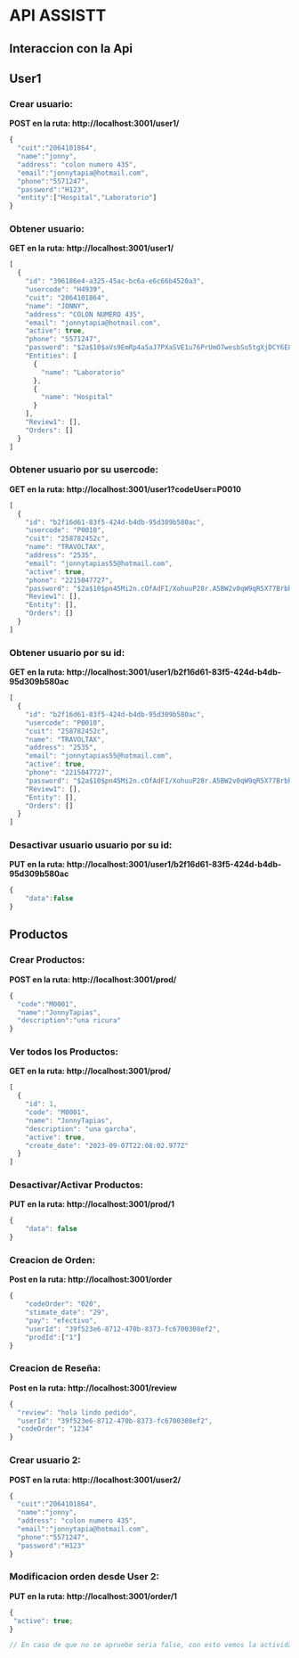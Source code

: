 # API ASSISTT

## **Interaccion con la Api**

## **User1**

### **Crear usuario:**
**POST en la ruta: http://localhost:3001/user1/**


```javascript
{
  "cuit":"2064101864",
  "name":"jonny",
  "address": "colon numero 435",
  "email":"jonnytapia@hotmail.com",
  "phone":"5571247",
  "password":"H123",
  "entity":["Hospital","Laboratorio"]
}
```
### **Obtener usuario:**
**GET en la ruta: http://localhost:3001/user1/**

```javascript
[
  {
    "id": "396186e4-a325-45ac-bc6a-e6c66b4520a3",
    "usercode": "H4939",
    "cuit": "2064101864",
    "name": "JONNY",
    "address": "COLON NUMERO 435",
    "email": "jonnytapia@hotmail.com",
    "active": true,
    "phone": "5571247",
    "password": "$2a$10$aVs9EmRp4a5aJ7PXaSVE1u76PrUmO7wesbSo5tgXjDCY6E8Vght1i",
    "Entities": [
      {
        "name": "Laboratorio"
      },
      {
        "name": "Hospital"
      }
    ],
    "Review1": [],
    "Orders": []
  }
]
```
### **Obtener usuario por su usercode:**
**GET en la ruta: http://localhost:3001/user1?codeUser=P0010**

```javascript
[
  {
    "id": "b2f16d61-83f5-424d-b4db-95d309b580ac",
    "usercode": "P0010",
    "cuit": "258782452c",
    "name": "TRAVOLTAX",
    "address": "2535",
    "email": "jonnytapias55@hotmail.com",
    "active": true,
    "phone": "2215047727",
    "password": "$2a$10$pn45Mi2n.cOfAdFI/XohuuP28r.A5BW2v0qW9qR5X77BrbhZUHp42",
    "Review1": [],
    "Entity": [],
    "Orders": []
  }
]
```


### **Obtener usuario por su id:**
**GET en la ruta: http://localhost:3001/user1/b2f16d61-83f5-424d-b4db-95d309b580ac**

```javascript
[
  {
    "id": "b2f16d61-83f5-424d-b4db-95d309b580ac",
    "usercode": "P0010",
    "cuit": "258782452c",
    "name": "TRAVOLTAX",
    "address": "2535",
    "email": "jonnytapias55@hotmail.com",
    "active": true,
    "phone": "2215047727",
    "password": "$2a$10$pn45Mi2n.cOfAdFI/XohuuP28r.A5BW2v0qW9qR5X77BrbhZUHp42",
    "Review1": [],
    "Entity": [],
    "Orders": []
  }
]
```

### **Desactivar usuario usuario por su id:**
**PUT en la ruta: http://localhost:3001/user1/b2f16d61-83f5-424d-b4db-95d309b580ac**

```javascript
{
    "data":false
}
```


## **Productos**

### **Crear Productos:**
**POST en la ruta: http://localhost:3001/prod/**

```javascript
{
  "code":"M0001",
  "name":"JonnyTapias",
  "description":"una ricura"
}
```
### **Ver todos los Productos:**
**GET en la ruta: http://localhost:3001/prod/**
```javascript
[
  {
    "id": 1,
    "code": "M0001",
    "name": "JonnyTapias",
    "description": "una garcha",
    "active": true,
    "create_date": "2023-09-07T22:08:02.977Z"
  }
]
```

### **Desactivar/Activar Productos:**
**PUT en la ruta: http://localhost:3001/prod/1**
```javascript
{
    "data": false
}
```
### **Creacion de Orden:**
**Post en la ruta: http://localhost:3001/order**
```javascript
{
    "codeOrder": "020",
    "stimate_date": "29",
    "pay": "efectivo",
    "userId": "39f523e6-8712-470b-8373-fc6700308ef2",
    "prodId":["1"]
}
```
### **Creacion de Reseña:**
**Post en la ruta: http://localhost:3001/review**

```javascript
{
  "review": "hola lindo pedido",
  "userId": "39f523e6-8712-470b-8373-fc6700308ef2",
  "codeOrder": "1234"
}
```
### **Crear usuario 2:**
**POST en la ruta: http://localhost:3001/user2/**

```javascript
{
  "cuit":"2064101864",
  "name":"jonny",
  "address": "colon numero 435",
  "email":"jonnytapia@hotmail.com",
  "phone":"5571247",
  "password":"H123"
}
```
### **Modificacion orden desde User 2:**
**PUT en la ruta: http://localhost:3001/order/1**

```javascript
{
 "active": true; 
}

// En caso de que no se apruebe seria false, con esto vemos la actividad del revisor que aprueba!! luego pasa a Anita.
```